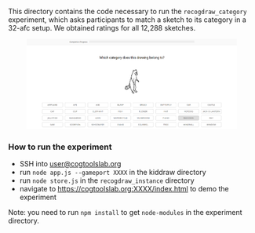 This directory contains the code necessary to run the `recogdraw_category` experiment, which asks participants to match a sketch to its category in a 32-afc setup. We obtained ratings for all 12,288 sketches.

<p align="center" style="font-size: smaller">
  <img width="85%" src="https://github.com/cogtoolslab/photodraw_cogsci2021/blob/master/experiments/recogdraw_category/stimuli/recogdraw_category_exampletrialpng.png"></img>
</p>

### How to run the experiment
- SSH into user@cogtoolslab.org 
- run `node app.js --gameport XXXX` in the kiddraw directory
- run `node store.js` in the `recogdraw_instance` directory
- navigate to https://cogtoolslab.org:XXXX/index.html to demo the experiment

Note: you need to run `npm install` to get `node-modules` in the experiment directory.
